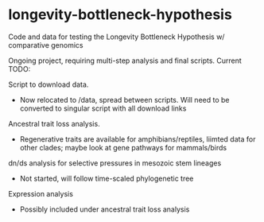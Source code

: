 # longevity-bottleneck-hypothesis
Code and data for testing the Longevity Bottleneck Hypothesis w/ comparative genomics

Ongoing project, requiring multi-step analysis and final scripts. Current TODO:

Script to download data.

 - Now relocated to /data, spread between scripts. Will need to be converted to singular script with all download links

Ancestral trait loss analysis.

 - Regenerative traits are available for amphibians/reptiles, liimted data for other clades; maybe look at gene pathways for mammals/birds

dn/ds analysis for selective pressures in mesozoic stem lineages

 - Not started, will follow time-scaled phylogenetic tree

Expression analysis

 - Possibly included under ancestral trait loss analysis
